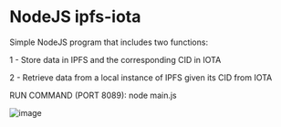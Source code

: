 # NodeJS ipfs-iota

Simple NodeJS program that includes two functions:

1 - Store data in IPFS and the corresponding CID in IOTA

2 - Retrieve data from a local instance of IPFS given its CID from IOTA

RUN COMMAND (PORT 8089): node main.js

![image](https://user-images.githubusercontent.com/43546156/202144289-795ac91e-50b0-489a-9f93-6c8d29941f49.png)


